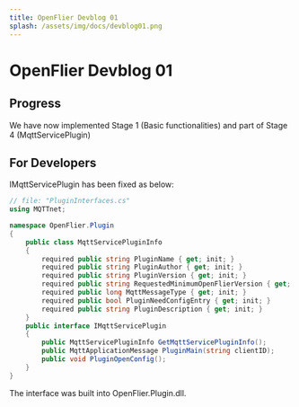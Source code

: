```yaml
---
title: OpenFlier Devblog 01
splash: /assets/img/docs/devblog01.png
---
```



# OpenFlier Devblog 01

## Progress

We have now implemented Stage 1 (Basic functionalities) and part of Stage 4 (MqttServicePlugin)

## For Developers

IMqttServicePlugin has been fixed as below:

```csharp
// file: "PluginInterfaces.cs"
using MQTTnet;

namespace OpenFlier.Plugin
{
    public class MqttServicePluginInfo
    {
        required public string PluginName { get; init; }
        required public string PluginAuthor { get; init; }
        required public string PluginVersion { get; init; }
        required public string RequestedMinimumOpenFlierVersion { get; init; }
        required public long MqttMessageType { get; init; }
        required public bool PluginNeedConfigEntry { get; init; }
        required public string PluginDescription { get; init; }
    }
    public interface IMqttServicePlugin
    {
        public MqttServicePluginInfo GetMqttServicePluginInfo();
        public MqttApplicationMessage PluginMain(string clientID);
        public void PluginOpenConfig();
    }
}
```

The interface was built into OpenFlier.Plugin.dll.
